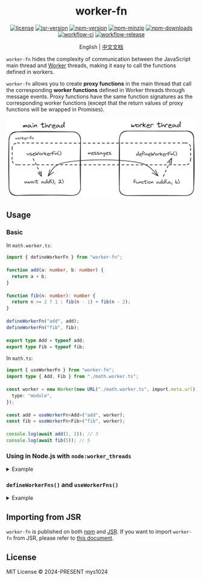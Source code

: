 <div align="center">

# worker-fn

[![license](https://img.shields.io/github/license/mys1024/worker-fn?&style=flat-square)](./LICENSE)
[![jsr-version](https://img.shields.io/github/v/tag/mys1024/worker-fn?sort=semver&style=flat-square&label=jsr&color=rgb(247%2C223%2C30))](https://jsr.io/@mys/worker-fn)
[![npm-version](https://img.shields.io/npm/v/worker-fn?style=flat-square&color=rgb(203%2C56%2C55))](https://www.npmjs.com/package/worker-fn)
[![npm-minzip](https://img.shields.io/bundlephobia/minzip/worker-fn?style=flat-square&label=minzip)](https://bundlephobia.com/package/worker-fn)
[![npm-downloads](https://img.shields.io/npm/dy/worker-fn?&style=flat-square)](https://www.npmjs.com/package/worker-fn)
[![workflow-ci](https://img.shields.io/github/actions/workflow/status/mys1024/worker-fn/ci.yml?label=ci&style=flat-square)](https://github.com/mys1024/worker-fn/actions/workflows/ci.yml)
[![workflow-release](https://img.shields.io/github/actions/workflow/status/mys1024/worker-fn/release.yml?label=release&style=flat-square)](https://github.com/mys1024/worker-fn/actions/workflows/release.yml)

English | [中文文档](./README_zh.md)

</div>

`worker-fn` hides the complexity of communication between the JavaScript main thread and [Worker](https://developer.mozilla.org/docs/Web/API/Web_Workers_API) threads, making it easy to call the functions defined in workers.

`worker-fn` allows you to create **proxy functions** in the main thread that call the corresponding **worker functions** defined in Worker threads through message events. Proxy functions have the same function signatures as the corresponding worker functions (except that the return values of proxy functions will be wrapped in Promises).

![concepts](./docs/concepts.png)

## Usage

### Basic

In `math.worker.ts`:

```typescript
import { defineWorkerFn } from "worker-fn";

function add(a: number, b: number) {
  return a + b;
}

function fib(n: number): number {
  return n <= 2 ? 1 : fib(n - 1) + fib(n - 2);
}

defineWorkerFn("add", add);
defineWorkerFn("fib", fib);

export type Add = typeof add;
export type Fib = typeof fib;
```

In `math.ts`:

```typescript
import { useWorkerFn } from "worker-fn";
import type { Add, Fib } from "./math.worker.ts";

const worker = new Worker(new URL("./math.worker.ts", import.meta.url), {
  type: "module",
});

const add = useWorkerFn<Add>("add", worker);
const fib = useWorkerFn<Fib>("fib", worker);

console.log(await add(1, 2)); // 3
console.log(await fib(5)); // 5
```

### Using in Node.js with `node:worker_threads`

<details>

<summary>Example</summary>

In `math.worker.ts`:

```typescript
import { parentPort } from "node:worker_threads";
import { defineWorkerFn } from "worker-fn";

function add(a: number, b: number) {
  return a + b;
}

function fib(n: number): number {
  return n <= 2 ? 1 : fib(n - 1) + fib(n - 2);
}

defineWorkerFn("add", add, { port: parentPort! });
defineWorkerFn("fib", fib, { port: parentPort! });

export type Add = typeof add;
export type Fib = typeof fib;
```

In `math.ts`:

```typescript
import { Worker } from "node:worker_threads";
import { useWorkerFn } from "worker-fn";
import type { Add, Fib } from "./math.worker.ts";

const worker = new Worker(new URL("./math.worker.ts", import.meta.url));

const add = useWorkerFn<Add>("add", worker);
const fib = useWorkerFn<Fib>("fib", worker);

console.log(await add(1, 2)); // 3
console.log(await fib(5)); // 5
```

</details>

### `defineWorkerFns()` and `useWorkerFns()`

<details>

<summary>Example</summary>

In `math.worker.ts`:

```typescript
import { defineWorkerFns } from "worker-fn";

const fns = {
  add(a: number, b: number) {
    return a + b;
  },
  fib(n: number): number {
    return n <= 2 ? 1 : fns.fib(n - 1) + fns.fib(n - 2);
  },
};

defineWorkerFns(fns);

export type Fns = typeof fns;
```

In `math.ts`:

```typescript
import { useWorkerFns } from "worker-fn";
import type { Fns } from "./math.worker.ts";

const worker = new Worker(new URL("./math.worker.ts", import.meta.url), {
  type: "module",
});

const { add, fib } = useWorkerFns<Fns>(worker);

console.log(await add(1, 2)); // 3
console.log(await fib(5)); // 5
```

</details>

## Importing from JSR

`worker-fn` is published on both [npm](https://www.npmjs.com/package/worker-fn) and [JSR](https://jsr.io/@mys/worker-fn). If you want to import `worker-fn` from JSR, please refer to [this document](https://jsr.io/docs/introduction#using-jsr-packages).

## License

MIT License &copy; 2024-PRESENT mys1024
